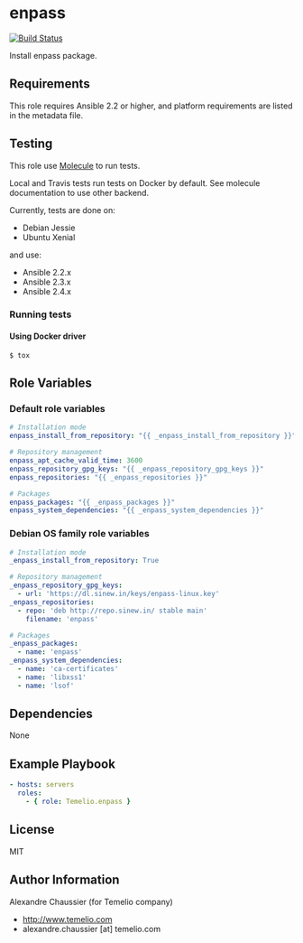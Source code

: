# enpass

[![Build Status](https://travis-ci.org/Temelio/ansible-role-enpass.svg?branch=master)](https://travis-ci.org/Temelio/ansible-role-enpass)

Install enpass package.

## Requirements

This role requires Ansible 2.2 or higher,
and platform requirements are listed in the metadata file.

## Testing

This role use [Molecule](https://github.com/metacloud/molecule/) to run tests.

Local and Travis tests run tests on Docker by default.
See molecule documentation to use other backend.

Currently, tests are done on:
- Debian Jessie
- Ubuntu Xenial

and use:
- Ansible 2.2.x
- Ansible 2.3.x
- Ansible 2.4.x

### Running tests

#### Using Docker driver

```
$ tox
```

## Role Variables

### Default role variables

``` yaml
# Installation mode
enpass_install_from_repository: "{{ _enpass_install_from_repository }}"

# Repository management
enpass_apt_cache_valid_time: 3600
enpass_repository_gpg_keys: "{{ _enpass_repository_gpg_keys }}"
enpass_repositories: "{{ _enpass_repositories }}"

# Packages
enpass_packages: "{{ _enpass_packages }}"
enpass_system_dependencies: "{{ _enpass_system_dependencies }}"
```

### Debian OS family role variables

``` yaml
# Installation mode
_enpass_install_from_repository: True

# Repository management
_enpass_repository_gpg_keys:
  - url: 'https://dl.sinew.in/keys/enpass-linux.key'
_enpass_repositories:
  - repo: 'deb http://repo.sinew.in/ stable main'
    filename: 'enpass'

# Packages
_enpass_packages:
  - name: 'enpass'
_enpass_system_dependencies:
  - name: 'ca-certificates'
  - name: 'libxss1'
  - name: 'lsof'
```

## Dependencies

None

## Example Playbook

``` yaml
- hosts: servers
  roles:
    - { role: Temelio.enpass }
```

## License

MIT

## Author Information

Alexandre Chaussier (for Temelio company)
- http://www.temelio.com
- alexandre.chaussier [at] temelio.com

